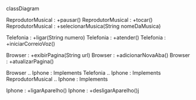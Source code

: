 classDiagram

ReprodutorMusical : +pausar()
ReprodutorMusical : +tocar()
ReprodutorMusical : +selecionarMusica(String nomeDaMusica)

Telefonia : +ligar(String numero)
Telefonia : +atender() 
Telefonia : +iniciarCorreioVoz()

Browser : +exibirPagina(String url)
Browser : +adicionarNovaAba()
Browser : +atualizarPagina()

Browser .. Iphone : Implements
Telefonia .. Iphone : Implements
ReprodutorMusical .. Iphone : Implements

Iphone : +ligarAparelho()
Iphone : +desligarAparelho()j